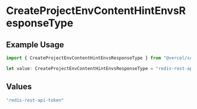 # CreateProjectEnvContentHintEnvsResponseType

## Example Usage

```typescript
import { CreateProjectEnvContentHintEnvsResponseType } from "@vercel/sdk/models/operations/createprojectenv.js";

let value: CreateProjectEnvContentHintEnvsResponseType = "redis-rest-api-token";
```

## Values

```typescript
"redis-rest-api-token"
```